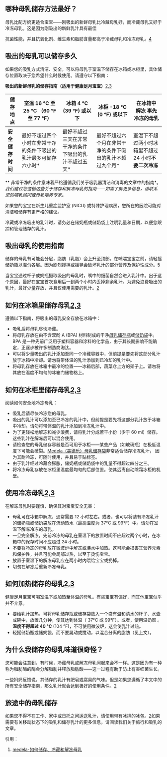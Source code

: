 

## 哪种母乳储存方法最好？

母乳比配方奶更适合宝宝——刚吸出的新鲜母乳比冷藏母乳好，而冷藏母乳又好于冷冻母乳。这是因为刚吸出的新鲜乳汁具有最佳

抗菌性能，并且抗氧化剂、维生素和脂肪含量都高于冷藏母乳和冷冻母乳。[4](https://www.medela.cn/breastfeeding/mums-journey/storing-and-thawing-breast-milk#reference)

## 吸出的母乳可以储存多久

如果您的吸乳方式清洁、安全，可以将母乳于室温下储存在冰箱或冰柜里，具体储存位置取决于您希望什么时候使用。请遵守以下指南：

**吸出的新鲜母乳的储存指南（适用于健康足月宝宝）**[2,3](https://www.medela.cn/breastfeeding/mums-journey/storing-and-thawing-breast-milk#reference)

| **储存地点**     | **室温** 16 °C 至 25 °C （60 °F 至 77 °F）                   | **冰箱** 4 °C (39 °F) 或以下                          | **冰柜** -18 °C (0 °F) 或以下                             | **在冰箱中 解冻 事先冷冻的母乳**                       |
| ---------------- | ------------------------------------------------------------ | ----------------------------------------------------- | --------------------------------------------------------- | ------------------------------------------------------ |
| **安全储存时间** | 最好不超过四个小时在非常干净的条件下吸出的乳汁最多可储存六小时* | 最好不超过三天在非常干净的条件下吸出的乳汁不超过五天* | 最好不超过六个月在非常干净的条件下吸出的乳汁不超过九个月* | 室温下不超过两小时冰箱里不超过 24 小时**不要二次冷冻** |

 

** 非常干净的条件意味着严格遵循我们关于吸乳器清洁和消毒的文章中的指南*。*我们建议您遵循这些关于储存和解冻母乳的指南——如需了解更多信息，请联系您的哺乳顾问或母乳喂养专家。*

如果您的宝宝在新生儿重症监护室 (NICU) 或特殊护理病房，您所在的医院可能对清洁和储存有更严格的建议。

冷藏或冷冻吸出的乳汁时，请务必在储奶瓶或储奶袋上注明乳量和日期，以便您跟踪和管理储存的乳汁。

## 吸出母乳的使用指南

储存的母乳有可能会分层，脂肪（乳脂）会上升至顶部。在哺喂宝宝之前，请轻摇储奶瓶以混匀各层。因为剧烈搅拌或摇晃会破坏乳汁的部分营养及保护性成分。[5](https://www.medela.cn/breastfeeding/mums-journey/storing-and-thawing-breast-milk#reference)

当宝宝通过杯子或奶瓶摄取吸出的母乳时，嘴中的细菌自然会进入乳汁中。出于这个原因，最好在宝宝首次食用后一到两个小时内丢掉剩余乳汁。为避免浪费吸出的乳汁，最好少量存放，并且仅使用需要的乳汁。[2](https://www.medela.cn/breastfeeding/mums-journey/storing-and-thawing-breast-milk#reference)

## 如何在冰箱里储存母乳[2,3](https://www.medela.cn/breastfeeding/mums-journey/storing-and-thawing-breast-milk#reference)

遵循以下指南，将吸出的母乳安全存放在冰箱中：

- 吸乳后将母乳尽快冷藏。
- 将母乳存放在由不含双酚 A (BPA) 材料制成的干净[母乳储存瓶](https://www.medela.com/breastfeeding/products/collecting/bottles)或[储奶袋](https://www.medela.com/breastfeeding/products/collecting/breast-milk-storage-bags)中。BPA 是一种先前广泛用于塑料容器和涂料的化学品，由于其长期影响不能确定，正逐步被许多制造商淘汰。
- 可以将少量吸出的乳汁添加至同一个冷藏容器中，但前提是要先将这部分乳汁放于冰箱中冷却。请勿将带体温的乳汁添加到已冷却的乳汁中。
- 将母乳存放在冰箱中最冷的位置——冰箱后部，蔬菜仓上方的架子上。请勿将其放在温度不均匀的冰箱门储物格上。

## 如何在冰柜里储存母乳[2,3](https://www.medela.cn/breastfeeding/mums-journey/storing-and-thawing-breast-milk#reference)

阅读如何安全地冷冻母乳：

- 吸乳后请尽快冷冻您的母乳。
- 吸出的乳汁可以添加至已冷冻的乳汁中，但前提是要先将这部分乳汁放于冰箱中冷却。请勿将带体温的乳汁添加到冷冻乳汁中。
- 为了更轻松地解冻和减少浪费，请将乳汁分成若干小份（少于 60 ml）储存。这些乳汁在解冻后可以混合使用。
- 请检查您的母乳储存容器是否可用于冰柜——某些产品（如玻璃瓶）在极低温度下可能会破裂。[Medela（美德乐）母乳储存袋](https://www.medela.com/breastfeeding/products/collecting/breast-milk-storage-bags)非常适合储存冷冻乳汁， 因为其耐冷冻，可随时使用，并且易于贴标签。
- 由于乳汁经过冷藏会膨胀，储奶瓶或储奶袋中的乳量不得超过四分之三。
- 将冷冻母乳存放在冰柜里温度最均匀的后部位置。使其远离自动除霜冰柜的机壁。

## 使用冷冻母乳[2,3](https://www.medela.cn/breastfeeding/mums-journey/storing-and-thawing-breast-milk#reference)

在解冻母乳时要谨慎，确保其对宝宝安全无害：

- 母乳可在冰箱中解冻，通常需要 12 小时左右。或者，也可以将装有冷冻乳汁的储奶瓶或储奶袋放在流动热水（最高温度为 37°C 或 99°F）中。请勿在室温下解冻冷冻的母乳。
- 一旦完全解冻，先前冷冻的母乳在室温下的放置时间不应超过两个小时，在冰箱中的保存时间不应超过 24 小时。
- 不要将冷冻的母乳放在微波炉中解冻或沸水中加热。这可能会损害其营养元素和保护性，并且可能会局部过热，以至于烫伤宝宝。
- 放置于室温下的解冻母乳应在两小时内喂给宝宝或扔掉。
- 切勿在解冻后重新冷冻母乳。

## 如何加热储存的母乳[2,3](https://www.medela.cn/breastfeeding/mums-journey/storing-and-thawing-breast-milk#reference)

健康足月宝宝可喝室温下或加热至体温的母乳。有些宝宝有偏好，而其他宝宝似乎并不介意。

- 要给乳汁加热，可将母乳储存瓶或储存袋放入一个盛有温和清水的杯子、水壶或碗中，放置几分钟，使其达到体温（ 37°C 或 99°F）。或者，使用温奶器 。**温度不得超过 40 °C** (104 °F)，不可使用微波炉，这会使乳汁过热。
- 轻摇储奶瓶或储奶袋，而不要晃动或搅动，以混合分离的脂肪（见上文）。

## 为什么我储存的母乳味道很奇怪？

您可能会注意到，有时候，冷藏母乳或解冻母乳闻起来会不一样。这是因为有一种称为脂肪酶的酶会分解脂肪并释放脂肪酸——这一过程有助于防止有害细菌生长。

一些妈妈反馈说，其储存的乳汁有肥皂或腐臭的气味。但是如果您遵循了本文中的所有安全储存指南，那么乳汁就会达到极好的使用条件。[2](https://www.medela.cn/breastfeeding/mums-journey/storing-and-thawing-breast-milk#reference)

## 旅途中的母乳储存

如果您不得不在工作、家中或日托之间运送乳汁，请使用带有冰排的冰包。[2](https://www.medela.cn/breastfeeding/mums-journey/storing-and-thawing-breast-milk#reference)如果需要有关移动状态下的吸乳和储存乳汁的更多信息，请阅读我们关于旅行和吸乳的文章。





引用：

1. [medela-如何储存、冷藏和解冻母乳](https://www.medela.cn/breastfeeding/mums-journey/storing-and-thawing-breast-milk#:~:text=%E5%A6%82%E4%BD%95%E5%8A%A0%E7%83%AD%E5%82%A8%E5%AD%98%E7%9A%84%E6%AF%8D%E4%B9%B3&text=%E8%A6%81%E7%BB%99%E4%B9%B3%E6%B1%81%E5%8A%A0%E7%83%AD%EF%BC%8C%E5%8F%AF,%E8%84%82%E8%82%AA%EF%BC%88%E8%A7%81%E4%B8%8A%E6%96%87%EF%BC%89%E3%80%82)

